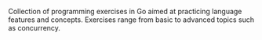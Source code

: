 Collection of programming exercises in Go aimed at practicing language features and concepts. Exercises range from basic to advanced topics such as concurrency.

